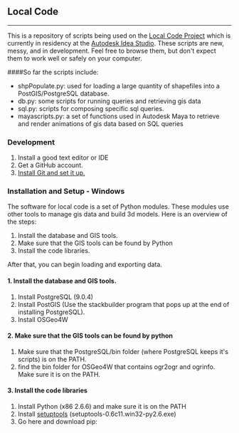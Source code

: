 ## Local Code ##

- - -

This is a repository of scripts being used on the [Local Code Project](http://nicholas.demonchaux.com) which is currently in residency at the [Autodesk Idea Studio](http://usa.autodesk.com/ideastudio).
These scripts are new, messy, and in development. Feel free to browse them, but don't expect them to work well or safely on your computer.  



####So far the scripts include:  
- shpPopulate.py: used for loading a large quantity of shapefiles into a PostGIS/PostgreSQL database.
- db.py: some scripts for running queries and retrieving gis data
- sql.py: scripts for composing specific sql queries.
- mayascripts.py: a set of functions used in Autodesk Maya to retrieve and render animations of gis data based on SQL queries

### Development

1. Install a good text editor or IDE
2. Get a GitHub account.
2. [Install Git and set it up.](http://help.github.com/win-set-up-git/)

### Installation and Setup - Windows

The software for local code is a set of Python modules. These modules use other
tools to manage gis data and build 3d models. Here is an overview of the steps:

1. Install the database and GIS tools.
2. Make sure that the GIS tools can be found by Python
3. Install the code libraries.

After that, you can begin loading and exporting data.

#### 1. Install the database and GIS tools.

1. Install PostgreSQL (9.0.4)
2. Install PostGIS (Use the stackbuilder program that pops up at the end of
   installing PostgreSQL).
4. Install OSGeo4W

#### 2. Make sure that the GIS tools can be found by python

1. Make sure that the PostgreSQL/bin folder (where PostgreSQL keeps it's
   scripts) is on the PATH.
2. find the bin folder for OSGeo4W that contains ogr2ogr and ogrinfo. Make sure
   it is on the PATH.

#### 3. Install the code libraries

1. Install Python (x86 2.6.6) and make sure it is on the PATH
2. Install [setuptools](http://pypi.python.org/pypi/setuptools#files) (setuptools-0.6c11.win32-py2.6.exe)
1. Go here and download pip: 

